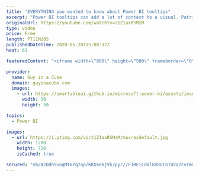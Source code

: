 ```yaml
---
title: "EVERYTHING you wanted to know about Power BI tooltips"
excerpt: "Power BI tooltips can add a lot of context to a visual. Patrick shows you everything you need to know about tooltips in Power BI!  Prathy's (@pkamasani) Blog about Visual Header Tooltips: https://prathy.com/2019/07/power-bi-visual-header-tooltip/  Download Sample: https://guyinacu.be/tooltipsample  📢"
originalUrl: https://youtube.com/watch?v=z1Z1axRSMzM
type: video
price: Free
length: PT11M20S
publishedDateTime: 2020-05-20T15:00:37Z
heat: 63

featuredContent: "<iframe width=\"800\" height=\"500\" frameborder=\"0\" src=\"https://www.youtube.com/embed/z1Z1axRSMzM\" allow=\"accelerometer; autoplay; encrypted-media; gyroscope; picture-in-picture\" allowfullscreen></iframe>"

provider:
  name: Guy in a Cube
  domain: guyinacube.com
  images:
    - url: https://smartableai.github.io/microsoft-power-bi/assets/images/organizations/guyinacube.com-50x50.jpg
      width: 50
      height: 50

topics:
  - Power BI

images:
  - url: https://i.ytimg.com/vi/z1Z1axRSMzM/maxresdefault.jpg
    width: 1280
    height: 720
    isCached: true

secured: "vb/A2Ddh9uoqMt6Yq7op/KRX6e6jVk7pyr//F1REiLdmlGV8UCnTUVq7cvrmm3SeGGt9wM2WhX1BapnPYxynP0RCEuj7/riOU6U6VxmimdiwmFg+r54/A4jAPnE3XwX5Tjj7zGkWuLZGKmr/cB7YKwSnGrgnaMcXed3FcbI6Q61gKg5Go00Mo/pn69iwqsTOzwYTfWBLmWyqmSEPtommGDBD18IMtK9a3gD8YDiO7phpEYxJ/VQpSRUPtha1/EZZP31uqrm2IjAinSeBol1s+KVudsE2A5R3EJjXmD7wGzW2b8VGsgB5kXiPpMHrcNXZ+UXZg0N8eCZ4H/QJSccMaVHWFpUxmnG2R3opeRJVOhE8Dj203CpZMCuIlJmwnA5MuEIz9Ow+F6Yid1iwSAGKQMtf7A9L0/UQlsuex07pG6w=;sVR47zMTbejw/67wrURFgg=="
---
```



